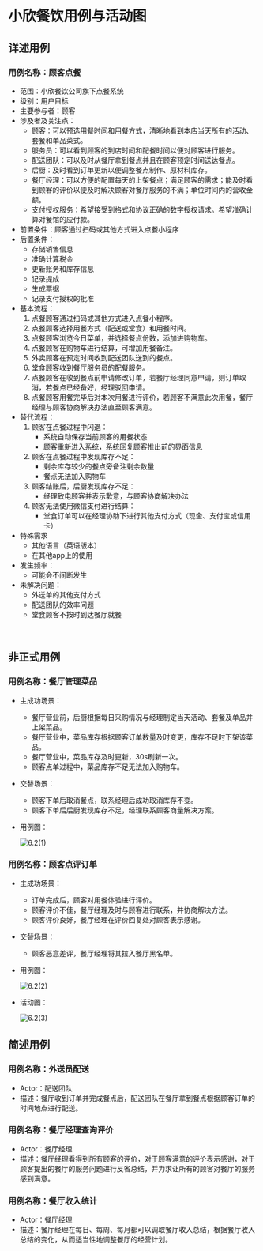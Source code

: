 # 小欣餐饮用例与活动图

## 详述用例

### 用例名称：顾客点餐

- 范围：小欣餐饮公司旗下点餐系统
- 级别：用户目标
- 主要参与者：顾客
- 涉及者及关注点：
  - 顾客：可以预选用餐时间和用餐方式，清晰地看到本店当天所有的活动、套餐和单品菜式。
  - 服务员：可以看到顾客的到店时间和配餐时间以便对顾客进行服务。
  - 配送团队：可以及时从餐厅拿到餐点并且在顾客预定时间送达餐点。
  - 后厨：及时看到订单更新以便调整餐点制作、原材料库存。
  - 餐厅经理：可以方便的配置每天的上架餐点；满足顾客的需求；能及时看到顾客的评价以便及时解决顾客对餐厅服务的不满；单位时间内的营收金额。
  - 支付授权服务：希望接受到格式和协议正确的数字授权请求。希望准确计算对餐馆的应付款。
- 前置条件：顾客通过扫码或其他方式进入点餐小程序
- 后置条件：
  - 存储销售信息
  - 准确计算税金
  - 更新账务和库存信息
  - 记录提成
  - 生成票据
  - 记录支付授权的批准
- 基本流程：
  1. 点餐顾客通过扫码或其他方式进入点餐小程序。
  2. 点餐顾客选择用餐方式（配送或堂食）和用餐时间。
  3. 点餐顾客浏览今日菜单，并选择餐点份数，添加进购物车。
  4. 点餐顾客在购物车进行结算，可增加用餐备注。
  5. 外卖顾客在预定时间收到配送团队送到的餐点。
  6. 堂食顾客收到餐厅服务员的配餐服务。
  7. 点餐顾客在收到餐点前申请修改订单，若餐厅经理同意申请，则订单取消，若餐点已经备好，经理驳回申请。
  8. 点餐顾客用餐完毕后对本次用餐进行评价，若顾客不满意此次用餐，餐厅经理与顾客协商解决办法直至顾客满意。
- 替代流程：
  1. 顾客在点餐过程中闪退：
     - 系统自动保存当前顾客的用餐状态
     - 顾客重新进入系统，系统回复顾客推出前的界面信息
  2. 顾客在点餐过程中发现库存不足：
     - 剩余库存较少的餐点旁备注剩余数量
     - 餐点无法加入购物车
  3. 顾客结账后，后厨发现库存不足：
     - 经理致电顾客并表示歉意，与顾客协商解决办法
  4. 顾客无法使用微信支付进行结算：
     - 堂食订单可以在经理协助下进行其他支付方式（现金、支付宝或信用卡）
- 特殊需求
  - 其他语言（英语版本）
  - 在其他app上的使用
- 发生频率：
  - 可能会不间断发生
- 未解决问题：
  - 外送单的其他支付方式
  - 配送团队的效率问题
  - 堂食顾客不按时到达餐厅就餐

​	

## 非正式用例

### 用例名称：餐厅管理菜品

- 主成功场景：

  - 餐厅营业前，后厨根据每日采购情况与经理制定当天活动、套餐及单品并上架菜品。
  - 餐厅营业中，菜品库存根据顾客订单数量及时变更，库存不足时下架该菜品。
  - 餐厅营业中，菜品库存及时更新，30s刷新一次。
  - 顾客点单过程中，菜品库存不足无法加入购物车。

- 交替场景：

  - 顾客下单后取消餐点，联系经理后成功取消库存不变。
  - 顾客下单后后厨发现库存不足，经理联系顾客商量解决方案。

- 用例图：

  ![6.2(1)](https://LeonhardE.github.io/images/小欣餐饮png/6.2(1).jpg)

### 用例名称：顾客点评订单

- 主成功场景：

  - 订单完成后，顾客对用餐体验进行评价。
  - 顾客评价不佳，餐厅经理及时与顾客进行联系，并协商解决方法。
  - 顾客评价良好，餐厅经理在评价回复处对顾客表示感谢。

- 交替场景：

  - 顾客恶意差评，餐厅经理将其拉入餐厅黑名单。

- 用例图：

  ![6.2(2)](https://LeonhardE.github.io/images/小欣餐饮png/6.2(2).jpg)

- 活动图：

  ![6.2(3)](https://LeonhardE.github.io/images/小欣餐饮png/6.2(3).jpg)

## 简述用例

### 用例名称：外送员配送

- Actor：配送团队
- 描述：餐厅收到订单并完成餐点后，配送团队在餐厅拿到餐点根据顾客订单的时间地点进行配送。

### 用例名称：餐厅经理查询评价

- Actor：餐厅经理
- 描述：餐厅经理看得到所有顾客的评价，对于顾客满意的评价表示感谢，对于顾客提出的餐厅的服务问题进行反省总结，并力求让所有的顾客对餐厅的服务感到满意。

### 用例名称：餐厅收入统计

- Actor：餐厅经理
- 描述：餐厅经理在每日、每周、每月都可以调取餐厅收入总结，根据餐厅收入总结的变化，从而适当性地调整餐厅的经营计划。
